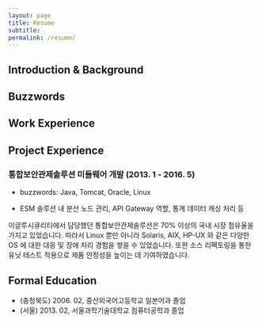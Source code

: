 ```yaml
---
layout: page
title: Resume
subtitle: 
permalink: /resume/
---
```


## Introduction & Background

## Buzzwords

## Work Experience

## Project Experience
### 통합보안관제솔루션 미들웨어 개발 (2013. 1 - 2016. 5)
- buzzwords: Java, Tomcat, Oracle, Linux

- ESM 솔루션 내 분산 노드 관리, API Gateway 역할, 통계 데이터 캐싱 처리 등

이글루시큐리티에서 담당했던 통합보안관제솔루션은 70% 이상의 국내 시장 점유율을 가지고 있었습니다. 따라서 Linux 뿐만 아니라 Solaris, AIX, HP-UX 와 같은 다양한 OS 에 대한 대응 및 장애 처리 경험을 쌓을 수 있었습니다. 또한 소스 리팩토링을 통한 유닛 테스트 적용으로 제품 안정성을 높이는 데 기여하였습니다.

## Formal Education

- (충청북도) 2006. 02, 중산외국어고등학교 일본어과 졸업
- (서울) 2013. 02, 서울과학기술대학교 컴퓨터공학과 졸업

